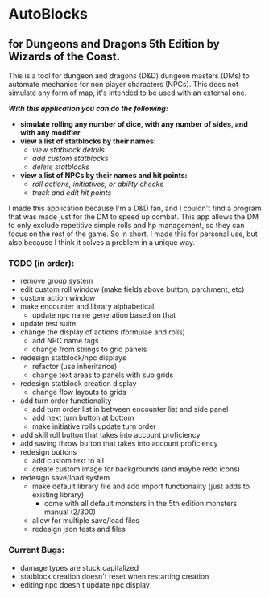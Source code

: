 # AutoBlocks
## for Dungeons and Dragons 5th Edition by Wizards of the Coast.
<p>
This is a tool for dungeon and dragons (D&D) dungeon masters (DMs) to automate mechanics for non player characters (NPCs).
This does not simulate any form of map, it's intended to be used with an external one.
</p>

***With this application you can do the following:***
  - **simulate rolling any number of dice, with any number of sides, and with any modifier**
  - **view a list of statblocks by their names:**
    - *view statblock details*
    - *add custom statblocks*
    - *delete statblocks*
  - **view a list of NPCs by their names and hit points:**
    - *roll actions, initiatives, or ability checks*
    - *track and edit hit points*
<p>
I made this application because I'm a D&D fan, and I couldn't find a program that was made just for the DM to speed up combat.  
This app allows the DM to only exclude repetitive simple rolls and hp management, so they can focus on the rest of the game. 
So in short, I made this for personal use, but also because I think it solves a problem in a unique way.
</p>

### TODO (in order):
- remove group system
- edit custom roll window (make fields above button, parchment, etc)
- custom action window
- make encounter and library alphabetical
    - update npc name generation based on that
- update test suite
- change the display of actions (formulae and rolls)
    - add NPC name tags
    - change from strings to grid panels
- redesign statblock/npc displays 
  - refactor (use inheritance)
  - change text areas to panels with sub grids
- redesign statblock creation display
  - change flow layouts to grids
- add turn order functionality
  - add turn order list in between encounter list and side panel
  - add next turn button at bottom
  - make initiative rolls update turn order
- add skill roll button that takes into account proficiency
- add saving throw button that takes into account proficiency
- redesign buttons
  - add custom text to all
  - create custom image for backgrounds (and maybe redo icons)
- redesign save/load system
    - make default library file and add import functionality (just adds to existing library)
        - come with all default monsters in the 5th edition monsters manual (2/300)
    - allow for multiple save/load files
    - redesign json tests and files

### Current Bugs:
- damage types are stuck capitalized
- statblock creation doesn't reset when restarting creation
- editing npc doesn't update npc display